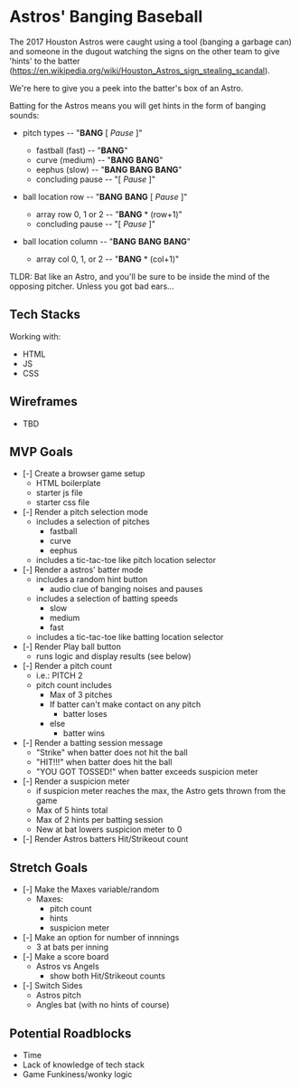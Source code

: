 # Astros' Banging Baseball
The 2017 Houston Astros were caught using a tool (banging a garbage can) and someone in the dugout watching the signs on the other team to give 'hints' to the batter (https://en.wikipedia.org/wiki/Houston_Astros_sign_stealing_scandal).

We're here to give you a peek into the batter's box of an Astro.

Batting for the Astros means you will get hints in the form of banging sounds:
- pitch types -- "**BANG** [ _Pause_ ]"
    - fastball (fast) -- "**BANG**"
    - curve (medium) -- "**BANG** **BANG**"
    - eephus (slow) -- "**BANG** **BANG** **BANG**"
    - concluding pause -- "[ _Pause_ ]"
    
- ball location row -- "**BANG** **BANG** [ _Pause_ ]"
    - array row 0, 1 or 2 -- "**BANG** * (row+1)"
    - concluding pause -- "[ _Pause_ ]"
- ball location column -- "**BANG** **BANG** **BANG**"
    - array col 0, 1, or 2 -- "**BANG** * (col+1)"

TLDR: Bat like an Astro, and you'll be sure to be inside the mind of the opposing pitcher. Unless you got bad ears...

## Tech Stacks
Working with:
- HTML
- JS
- CSS

## Wireframes
- TBD

## MVP Goals
- [-] Create a browser game setup
    - HTML boilerplate
    - starter js file
    - starter css file
- [-] Render a pitch selection mode
    - includes a selection of pitches
        - fastball
        - curve
        - eephus
    - includes a tic-tac-toe like pitch location selector
- [-] Render a astros' batter mode
    - includes a random hint button
        - audio clue of banging noises and pauses
    - includes a selection of batting speeds
        - slow
        - medium
        - fast
    - includes a tic-tac-toe like batting location selector
- [-] Render Play ball button
    - runs logic and display results (see below)
- [-] Render a pitch count
    - i.e.: PITCH 2
    - pitch count includes
        - Max of 3 pitches
        - If batter can't make contact on any pitch
            - batter loses
        - else
            - batter wins
- [-] Render a batting session message
    - "Strike" when batter does not hit the ball
    - "HIT!!!" when batter does hit the ball
    - "YOU GOT TOSSED!" when batter exceeds suspicion meter
- [-] Render a suspicion meter
    - if suspicion meter reaches the max, the Astro gets thrown from the game
    - Max of 5 hints total
    - Max of 2 hints per batting session
    - New at bat lowers suspicion meter to 0
- [-] Render Astros batters Hit/Strikeout count

## Stretch Goals
- [-] Make the Maxes variable/random
    - Maxes:
        - pitch count
        - hints
        - suspicion meter
- [-] Make an option for number of innnings
    - 3 at bats per inning
- [-] Make a score board
    - Astros vs Angels
        - show both Hit/Strikeout counts
- [-] Switch Sides
    - Astros pitch
    - Angles bat (with no hints of course)

## Potential Roadblocks
- Time
- Lack of knowledge of tech stack
- Game Funkiness/wonky logic